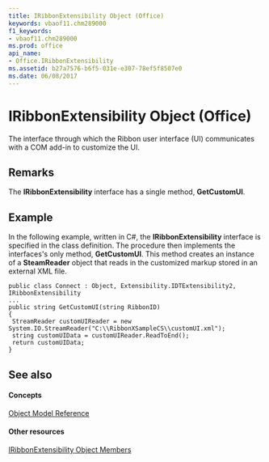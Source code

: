 ```yaml
---
title: IRibbonExtensibility Object (Office)
keywords: vbaof11.chm289000
f1_keywords:
- vbaof11.chm289000
ms.prod: office
api_name:
- Office.IRibbonExtensibility
ms.assetid: b27a7576-b6f5-031e-e307-78ef5f8507e0
ms.date: 06/08/2017
---
```



# IRibbonExtensibility Object (Office)

The interface through which the Ribbon user interface (UI) communicates with a COM add-in to customize the UI.


## Remarks

The  **IRibbonExtensibility** interface has a single method, **GetCustomUI**.


## Example

In the following example, written in C#, the  **IRibbonExtensibility** interface is specified in the class definition. The procedure then implements the interfaces's only method, **GetCustomUI**. This method creates an instance of a **SteamReader** object that reads in the customized markup stored in an external XML file.


```
public class Connect : Object, Extensibility.IDTExtensibility2, IRibbonExtensibility 
... 
public string GetCustomUI(string RibbonID) 
{ 
 StreamReader customUIReader = new System.IO.StreamReader("C:\\RibbonXSampleCS\\customUI.xml"); 
 string customUIData = customUIReader.ReadToEnd(); 
 return customUIData; 
} 

```


## See also


#### Concepts


[Object Model Reference](reference-object-library-reference-for-office.md)
#### Other resources


[IRibbonExtensibility Object Members](iribbonextensibility-members-office.md)

